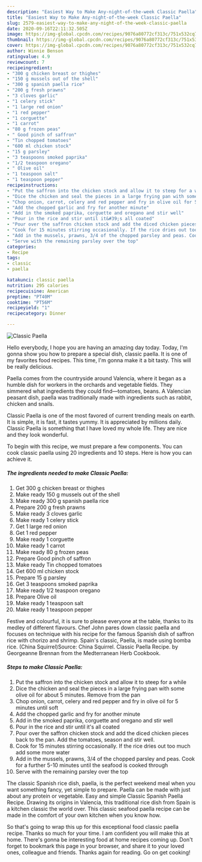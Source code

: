 ```yaml
---
description: "Easiest Way to Make Any-night-of-the-week Classic Paella"
title: "Easiest Way to Make Any-night-of-the-week Classic Paella"
slug: 2579-easiest-way-to-make-any-night-of-the-week-classic-paella
date: 2020-09-16T22:11:32.505Z
image: https://img-global.cpcdn.com/recipes/9076a80772cf313c/751x532cq70/classic-paella-recipe-main-photo.jpg
thumbnail: https://img-global.cpcdn.com/recipes/9076a80772cf313c/751x532cq70/classic-paella-recipe-main-photo.jpg
cover: https://img-global.cpcdn.com/recipes/9076a80772cf313c/751x532cq70/classic-paella-recipe-main-photo.jpg
author: Winnie Benson
ratingvalue: 4.9
reviewcount: 7
recipeingredient:
- "300 g chicken breast or thighes"
- "150 g mussels out of the shell"
- "300 g spanish paella rice"
- "200 g fresh prawns"
- "3 cloves garlic"
- "1 celery stick"
- "1 large red onion"
- "1 red pepper"
- "1 corguette"
- "1 carrot"
- "80 g frozen peas"
- " Good pinch of saffron"
- "Tin chopped tomatoes"
- "600 ml chicken stock"
- "15 g parsley"
- "3 teaspoons smoked paprika"
- "1/2 teaspoon oregano"
- " Olive oil"
- "1 teaspoon salt"
- "1 teaspoon pepper"
recipeinstructions:
- "Put the saffron into the chicken stock and allow it to steep for a while"
- "Dice the chicken and seal the pieces in a large frying pan with some olive oil for about 5 minutes. Remove from the pan"
- "Chop onion, carrot, celery and red pepper and fry in olive oil for 5 minutes until soft"
- "Add the chopped garlic and fry for another minute"
- "Add in the smoked paprika, corguette and oregano and stir well"
- "Pour in the rice and stir until it&#39;s all coated"
- "Pour over the saffron chicken stock and add the diced chicken pieces back to the pan. Add the tomatoes, season and stir well."
- "Cook for 15 minutes stirring occasionally. If the rice dries out too much add some more water"
- "Add in the mussels, prawns, 3/4 of the chopped parsley and peas. Cook for a further 5-10 minutes until the seafood is cooked through"
- "Serve with the remaining parsley over the top"
categories:
- Recipe
tags:
- classic
- paella

katakunci: classic paella 
nutrition: 295 calories
recipecuisine: American
preptime: "PT40M"
cooktime: "PT56M"
recipeyield: "1"
recipecategory: Dinner

---
```



![Classic Paella](https://img-global.cpcdn.com/recipes/9076a80772cf313c/751x532cq70/classic-paella-recipe-main-photo.jpg)

Hello everybody, I hope you are having an amazing day today. Today, I'm gonna show you how to prepare a special dish, classic paella. It is one of my favorites food recipes. This time, I'm gonna make it a bit tasty. This will be really delicious.

Paella comes from the countryside around Valencia, where it began as a humble dish for workers in the orchards and vegetable fields. They simmered what ingredients they could find—tomatoes, beans. A Valencian peasant dish, paella was traditionally made with ingredients such as rabbit, chicken and snails.

Classic Paella is one of the most favored of current trending meals on earth. It is simple, it is fast, it tastes yummy. It is appreciated by millions daily. Classic Paella is something that I have loved my whole life. They are nice and they look wonderful.


To begin with this recipe, we must prepare a few components. You can cook classic paella using 20 ingredients and 10 steps. Here is how you can achieve it.

<!--inarticleads1-->

##### The ingredients needed to make Classic Paella:

1. Get 300 g chicken breast or thighes
1. Make ready 150 g mussels out of the shell
1. Make ready 300 g spanish paella rice
1. Prepare 200 g fresh prawns
1. Make ready 3 cloves garlic
1. Make ready 1 celery stick
1. Get 1 large red onion
1. Get 1 red pepper
1. Make ready 1 corguette
1. Make ready 1 carrot
1. Make ready 80 g frozen peas
1. Prepare  Good pinch of saffron
1. Make ready Tin chopped tomatoes
1. Get 600 ml chicken stock
1. Prepare 15 g parsley
1. Get 3 teaspoons smoked paprika
1. Make ready 1/2 teaspoon oregano
1. Prepare  Olive oil
1. Make ready 1 teaspoon salt
1. Make ready 1 teaspoon pepper


Festive and colourful, it is sure to please everyone at the table, thanks to its medley of different flavours. Chef John pares down classic paella and focuses on technique with his recipe for the famous Spanish dish of saffron rice with chorizo and shrimp. Spain&#39;s classic, Paella, is made using bomba rice. (China Squirrel)Source: China Squirrel. Classic Paella Recipe. by Georgeanne Brennan from the Medterranean Herb Cookbook. 

<!--inarticleads2-->

##### Steps to make Classic Paella:

1. Put the saffron into the chicken stock and allow it to steep for a while
1. Dice the chicken and seal the pieces in a large frying pan with some olive oil for about 5 minutes. Remove from the pan
1. Chop onion, carrot, celery and red pepper and fry in olive oil for 5 minutes until soft
1. Add the chopped garlic and fry for another minute
1. Add in the smoked paprika, corguette and oregano and stir well
1. Pour in the rice and stir until it&#39;s all coated
1. Pour over the saffron chicken stock and add the diced chicken pieces back to the pan. Add the tomatoes, season and stir well.
1. Cook for 15 minutes stirring occasionally. If the rice dries out too much add some more water
1. Add in the mussels, prawns, 3/4 of the chopped parsley and peas. Cook for a further 5-10 minutes until the seafood is cooked through
1. Serve with the remaining parsley over the top


The classic Spanish rice dish, paella, is the perfect weekend meal when you want something fancy, yet simple to prepare. Paella can be made with just about any protein or vegetable. Easy and simple Classic Spanish Paella Recipe. Drawing its origins in Valencia, this traditional rice dish from Spain is a kitchen classic the world over. This classic seafood paella recipe can be made in the comfort of your own kitchen when you know how. 

So that's going to wrap this up for this exceptional food classic paella recipe. Thanks so much for your time. I am confident you will make this at home. There's gonna be interesting food at home recipes coming up. Don't forget to bookmark this page in your browser, and share it to your loved ones, colleague and friends. Thanks again for reading. Go on get cooking!

